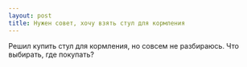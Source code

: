 ```yaml
---
layout: post 
title: Нужен совет, хочу взять стул для кормления 
--- 
```

Решил купить стул для кормления, но совсем не разбираюсь. Что выбирать, где покупать?